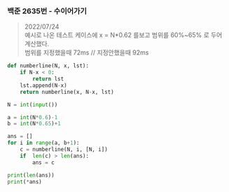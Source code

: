 ### 백준 2635번 - 수이어가기

> 2022/07/24 <br>
> 예시로 나온 테스트 케이스에 x = N*0.62 를보고 범위를 60%~65% 로 두어 계산했다.<br>
>범위를 지정했을때 72ms // 지정안했을때 92ms 

```python
def numberline(N, x, lst):
    if N-x < 0:
        return lst
    lst.append(N-x)
    return numberline(x, N-x, lst)

N = int(input())

a = int(N*0.6)-1
b = int(N*0.65)+1

ans = []
for i in range(a, b+1):
    c = numberline(N, i, [N, i])
    if  len(c) > len(ans):
        ans = c

print(len(ans))
print(*ans)
```